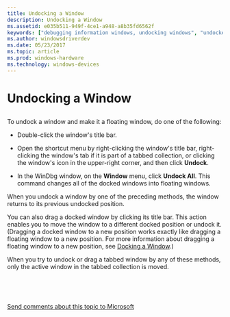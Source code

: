 ```yaml
---
title: Undocking a Window
description: Undocking a Window
ms.assetid: e035b511-949f-4ce1-a948-a8b35fd6562f
keywords: ["debugging information windows, undocking windows", "undocked windows", "undocking windows"]
ms.author: windowsdriverdev
ms.date: 05/23/2017
ms.topic: article
ms.prod: windows-hardware
ms.technology: windows-devices
---
```


# Undocking a Window


## <span id="ddk_undocking_a_window_dbg"></span><span id="DDK_UNDOCKING_A_WINDOW_DBG"></span>


To undock a window and make it a floating window, do one of the following:

-   Double-click the window's title bar.

-   Open the shortcut menu by right-clicking the window's title bar, right-clicking the window's tab if it is part of a tabbed collection, or clicking the window's icon in the upper-right corner, and then click **Undock**.

-   In the WinDbg window, on the **Window** menu, click **Undock All**. This command changes all of the docked windows into floating windows.

When you undock a window by one of the preceding methods, the window returns to its previous undocked position.

You can also drag a docked window by clicking its title bar. This action enables you to move the window to a different docked position or undock it. (Dragging a docked window to a new position works exactly like dragging a floating window to a new position. For more information about dragging a floating window to a new position, see [Docking a Window](docking-a-window.md).)

When you try to undock or drag a tabbed window by any of these methods, only the active window in the tabbed collection is moved.

 

 

[Send comments about this topic to Microsoft](mailto:wsddocfb@microsoft.com?subject=Documentation%20feedback%20[debugger\debugger]:%20Undocking%20a%20Window%20%20RELEASE:%20%285/15/2017%29&body=%0A%0APRIVACY%20STATEMENT%0A%0AWe%20use%20your%20feedback%20to%20improve%20the%20documentation.%20We%20don't%20use%20your%20email%20address%20for%20any%20other%20purpose,%20and%20we'll%20remove%20your%20email%20address%20from%20our%20system%20after%20the%20issue%20that%20you're%20reporting%20is%20fixed.%20While%20we're%20working%20to%20fix%20this%20issue,%20we%20might%20send%20you%20an%20email%20message%20to%20ask%20for%20more%20info.%20Later,%20we%20might%20also%20send%20you%20an%20email%20message%20to%20let%20you%20know%20that%20we've%20addressed%20your%20feedback.%0A%0AFor%20more%20info%20about%20Microsoft's%20privacy%20policy,%20see%20http://privacy.microsoft.com/default.aspx. "Send comments about this topic to Microsoft")




